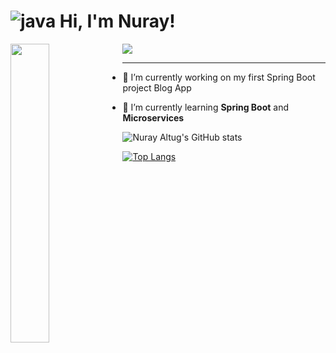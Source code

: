 
# ![java](https://user-images.githubusercontent.com/56605130/235528929-d5e76fea-2062-4aaa-8fd9-05a22a8a0331.png)  Hi, I'm Nuray!

<img src="[https://user-images.githubusercontent.com/47380312/130993587-777dfd41-5c50-45fc-b4ec-d8a65f0b32c9.png](https://user-images.githubusercontent.com/56605130/235528929-d5e76fea-2062-4aaa-8fd9-05a22a8a0331.png)" align="left" width="35%"/>




 <img src="![giphy](https://media.giphy.com/media/cOSbH8NoUFt9MXbuie/giphy.gif)
"> 
<hr>

- 🤍 I’m currently working on my first Spring Boot project Blog App

- 🌱 I’m currently learning **Spring Boot** and **Microservices**




![Nuray Altug's GitHub stats](https://github-readme-stats.vercel.app/api?username=nurayaaltug&show_icons=true)

[![Top Langs](https://github-readme-stats.vercel.app/api/top-langs/?username=nurayaaltug&hide_progress=true)](https://github.com/nurayaaltug/github-readme-stats)
